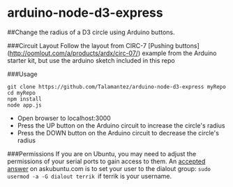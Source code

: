 # arduino-node-d3-express

##Change the radius of a D3 circle using Arduino buttons.

###Circuit Layout
Follow the layout from CIRC-7 [Pushing buttons] (http://oomlout.com/a/products/ardx/circ-07/) example from the Arduino 
starter kit, but use the arduino sketch included in this repo

###Usage
```
git clone https://github.com/Talamantez/arduino-node-d3-express myRepo
cd myRepo
npm install
node app.js
```
* Open browser to localhost:3000
* Press the UP button on the Arduino circuit to increase the circle's radius
* Press the DOWN button on the Arduino circuit to decrease the circle's radius

###Permissions
If you are on Ubuntu, you may need to adjust the permissions of your serial ports to gain access to them.
An [accepted answer](http://askubuntu.com/questions/58119/changing-permissions-on-serial-port) on askubuntu.com
is to set your user to the dialout group:
```sudo usermod -a -G dialout terrik ```if terrik is your username.
